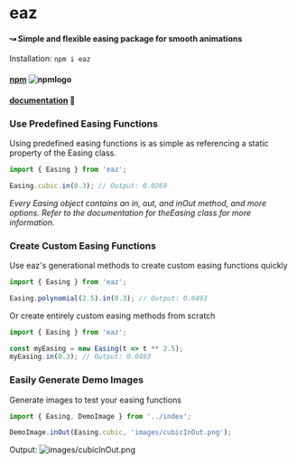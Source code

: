 # eaz
#### ↝ Simple and flexible easing package for smooth animations
Installation:
```npm i eaz```

#### [npm](https://www.npmjs.com/package/eaz) ![npmlogo](https://raw.githubusercontent.com/npm/logos/master/npm%20square/npm-16.png)
#### [documentation](https://robertmay2003.gitbook.io/eaz/) 📖

### Use Predefined Easing Functions
  Using predefined easing functions is as simple as referencing a static property of the Easing class.
  
```javascript
import { Easing } from 'eaz';

Easing.cubic.in(0.3); // Output: 0.0269
```
*Every Easing object contains an in, out, and inOut method, and more options. Refer to the documentation for theEasing class for more information.*


### Create Custom Easing Functions
  Use eaz's generational methods to create custom easing functions quickly
  ```javascript
import { Easing } from 'eaz';
  
Easing.polynomial(2.5).in(0.3); // Output: 0.0493
```
  Or create entirely custom easing methods from scratch
  ```javascript
import { Easing } from 'eaz';
  
const myEasing = new Easing(t => t ** 2.5);
myEasing.in(0.3); // Output: 0.0493
```

### Easily Generate Demo Images
  Generate images to test your easing functions
  ```javascript
import { Easing, DemoImage } from '../index';

DemoImage.inOut(Easing.cubic, 'images/cubicInOut.png');
```
Output:
![images/cubicInOut.png](https://raw.githubusercontent.com/robertmay2003/eaz/master/src/images/cubicInOut.png)
